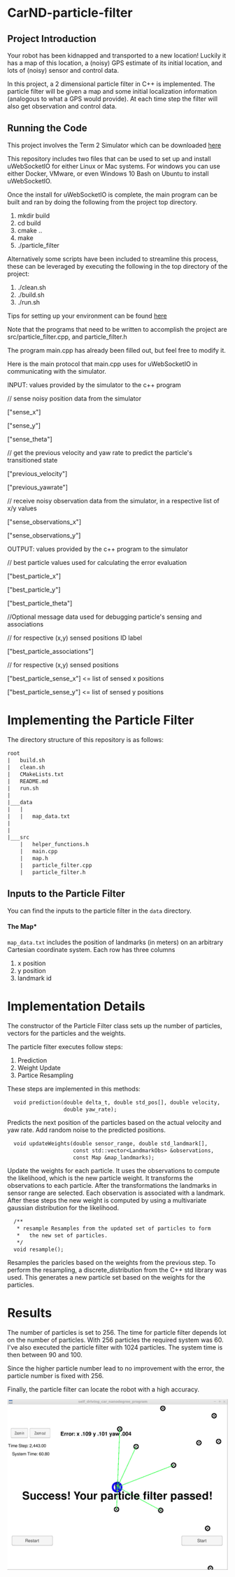 # CarND-particle-filter

## Project Introduction
Your robot has been kidnapped and transported to a new location! Luckily it has a map of this location, a (noisy) GPS estimate of its initial location, and lots of (noisy) sensor and control data.

In this project, a 2 dimensional particle filter in C++ is implemented. The particle filter will be given a map and some initial localization information (analogous to what a GPS would provide). At each time step the filter will also get observation and control data.

## Running the Code
This project involves the Term 2 Simulator which can be downloaded [here](https://github.com/udacity/self-driving-car-sim/releases)

This repository includes two files that can be used to set up and install uWebSocketIO for either Linux or Mac systems. For windows you can use either Docker, VMware, or even Windows 10 Bash on Ubuntu to install uWebSocketIO.

Once the install for uWebSocketIO is complete, the main program can be built and ran by doing the following from the project top directory.

1. mkdir build
2. cd build
3. cmake ..
4. make
5. ./particle_filter

Alternatively some scripts have been included to streamline this process, these can be leveraged by executing the following in the top directory of the project:

1. ./clean.sh
2. ./build.sh
3. ./run.sh

Tips for setting up your environment can be found [here](https://classroom.udacity.com/nanodegrees/nd013/parts/40f38239-66b6-46ec-ae68-03afd8a601c8/modules/0949fca6-b379-42af-a919-ee50aa304e6a/lessons/f758c44c-5e40-4e01-93b5-1a82aa4e044f/concepts/23d376c7-0195-4276-bdf0-e02f1f3c665d)

Note that the programs that need to be written to accomplish the project are src/particle_filter.cpp, and particle_filter.h

The program main.cpp has already been filled out, but feel free to modify it.

Here is the main protocol that main.cpp uses for uWebSocketIO in communicating with the simulator.

INPUT: values provided by the simulator to the c++ program

// sense noisy position data from the simulator

["sense_x"]

["sense_y"]

["sense_theta"]

// get the previous velocity and yaw rate to predict the particle's transitioned state

["previous_velocity"]

["previous_yawrate"]

// receive noisy observation data from the simulator, in a respective list of x/y values

["sense_observations_x"]

["sense_observations_y"]


OUTPUT: values provided by the c++ program to the simulator

// best particle values used for calculating the error evaluation

["best_particle_x"]

["best_particle_y"]

["best_particle_theta"]

//Optional message data used for debugging particle's sensing and associations

// for respective (x,y) sensed positions ID label

["best_particle_associations"]

// for respective (x,y) sensed positions

["best_particle_sense_x"] <= list of sensed x positions

["best_particle_sense_y"] <= list of sensed y positions


# Implementing the Particle Filter
The directory structure of this repository is as follows:

```
root
|   build.sh
|   clean.sh
|   CMakeLists.txt
|   README.md
|   run.sh
|
|___data
|   |   
|   |   map_data.txt
|   
|   
|___src
    |   helper_functions.h
    |   main.cpp
    |   map.h
    |   particle_filter.cpp
    |   particle_filter.h
```



## Inputs to the Particle Filter
You can find the inputs to the particle filter in the `data` directory.

#### The Map*
`map_data.txt` includes the position of landmarks (in meters) on an arbitrary Cartesian coordinate system. Each row has three columns
1. x position
2. y position
3. landmark id

# Implementation Details

The constructor of the Particle Filter class sets up the number of particles, vectors for the particles and the weights. 

The particle filter executes follow steps:

1. Prediction
2. Weight Update
3. Partice Resampling

These steps are implemented in this methods:

```
  void prediction(double delta_t, double std_pos[], double velocity, 
                  double yaw_rate);
```

Predicts the next position of the particles based on the actual velocity and yaw rate. 
Add random noise to the predicted positions. 

```
  void updateWeights(double sensor_range, double std_landmark[], 
                     const std::vector<LandmarkObs> &observations,
                     const Map &map_landmarks);
```

Update the weights for each particle. It uses the observations to compute
the likelihood, which is the new particle weight. 
It transforms the observations to each particle. After the transformations 
the landmarks in sensor range are selected. 
Each observation is associated with a landmark. After these steps 
the new weight is computed by using a multivariate gaussian distribution for
the likelihood.

```
  /**
   * resample Resamples from the updated set of particles to form
   *   the new set of particles.
   */
  void resample();
```

Resamples the paricles based on the weights from the previous step. 
To perform the resampling, a discrete_distribution from the C++ std library was used. 
This generates a new particle set based on the weights for the particles. 




# Results

The number of particles is set to 256.
The time for particle filter depends lot on the number of particles.
With 256 particles the required system was 60. I've also executed the
particle filter with 1024 particles. The system time is then between 90 and 100.

Since the higher particle number lead to no improvement with the error, the particle number is fixed with 256.

Finally, the particle filter can locate the robot with a high accuracy.

![](images/final.png)
